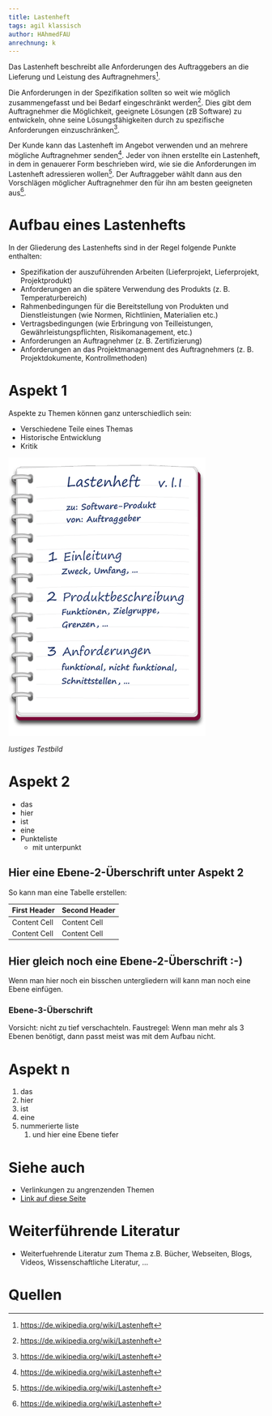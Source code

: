 ```yaml
---
title: Lastenheft
tags: agil klassisch
author: HAhmedFAU
anrechnung: k
---
```


Das Lastenheft beschreibt alle Anforderungen des Auftraggebers an die Lieferung und Leistung des Auftragnehmers[^1].

Die Anforderungen in der Spezifikation sollten so weit wie möglich zusammengefasst und bei Bedarf eingeschränkt werden[^1]. 
Dies gibt dem Auftragnehmer die Möglichkeit, geeignete Lösungen (zB Software) zu entwickeln, ohne seine Lösungsfähigkeiten durch zu spezifische Anforderungen einzuschränken[^1].

Der Kunde kann das Lastenheft im Angebot verwenden und an mehrere mögliche Auftragnehmer senden[^1]. Jeder von ihnen erstellte ein Lastenheft, in dem in genauerer Form beschrieben wird, wie sie die Anforderungen im Lastenheft adressieren wollen[^1]. Der Auftraggeber wählt dann aus den Vorschlägen möglicher Auftragnehmer den für ihn am besten geeigneten aus[^1].

# Aufbau eines Lastenhefts

In der Gliederung des Lastenhefts sind in der Regel folgende Punkte enthalten:
* Spezifikation der auszuführenden Arbeiten (Lieferprojekt, Lieferprojekt, Projektprodukt)
* Anforderungen an die spätere Verwendung des Produkts (z. B. Temperaturbereich)
* Rahmenbedingungen für die Bereitstellung von Produkten und Dienstleistungen (wie Normen, Richtlinien, Materialien etc.)
* Vertragsbedingungen (wie Erbringung von Teilleistungen, Gewährleistungspflichten, Risikomanagement, etc.)
* Anforderungen an Auftragnehmer (z. B. Zertifizierung)
* Anforderungen an das Projektmanagement des Auftragnehmers (z. B. Projektdokumente, Kontrollmethoden)


# Aspekt 1

Aspekte zu Themen können ganz unterschiedlich sein:

* Verschiedene Teile eines Themas 
* Historische Entwicklung
* Kritik 

![Beispielabbildung](Lastenheft/lastenheft.png)

*lustiges Testbild*

# Aspekt 2

* das
* hier 
* ist
* eine 
* Punkteliste
  - mit unterpunkt

## Hier eine Ebene-2-Überschrift unter Aspekt 2

So kann man eine Tabelle erstellen:

| First Header  | Second Header |
| ------------- | ------------- |
| Content Cell  | Content Cell  |
| Content Cell  | Content Cell  |

## Hier gleich noch eine Ebene-2-Überschrift :-)

Wenn man hier noch ein bisschen untergliedern will kann man noch eine Ebene einfügen.

### Ebene-3-Überschrift

Vorsicht: nicht zu tief verschachteln. Faustregel: Wenn man mehr als 3 
Ebenen benötigt, dann passt meist was mit dem Aufbau nicht.

# Aspekt n

1. das
2. hier 
4. ist 
4. eine
7. nummerierte liste
   1. und hier eine Ebene tiefer


# Siehe auch

* Verlinkungen zu angrenzenden Themen
* [Link auf diese Seite](Lastenheft.md)

# Weiterführende Literatur

* Weiterfuehrende Literatur zum Thema z.B. Bücher, Webseiten, Blogs, Videos, Wissenschaftliche Literatur, ...

# Quellen

[^1]: https://de.wikipedia.org/wiki/Lastenheft
[^2]: https://www.projektmagazin.de/glossarterm/lastenheft
[^3]: [Basic Formatting Syntax for GitHub flavored Markdown](https://docs.github.com/en/github/writing-on-github/getting-started-with-writing-and-formatting-on-github/basic-writing-and-formatting-syntax)
[^4]: [Advanced Formatting Syntax for GitHub flavored Markdown](https://docs.github.com/en/github/writing-on-github/working-with-advanced-formatting/organizing-information-with-tables)

